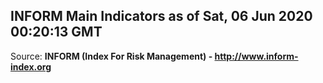 ## INFORM Main Indicators as of Sat, 06 Jun 2020 00:20:13 GMT

Source: **INFORM (Index For Risk Management) - http://www.inform-index.org**